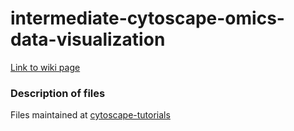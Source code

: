 # intermediate-cytoscape-omics-data-visualization

[Link to wiki page](https://github.com/gladstone-institutes/Bioinformatics-Workshops/wiki/Intermediate-Cytoscape-Networks-and-Omics-Data-Visualization)

### Description of files
Files maintained at [cytoscape-tutorials](https://github.com/cytoscape/cytoscape-tutorials/tree/gh-pages/presentations)

